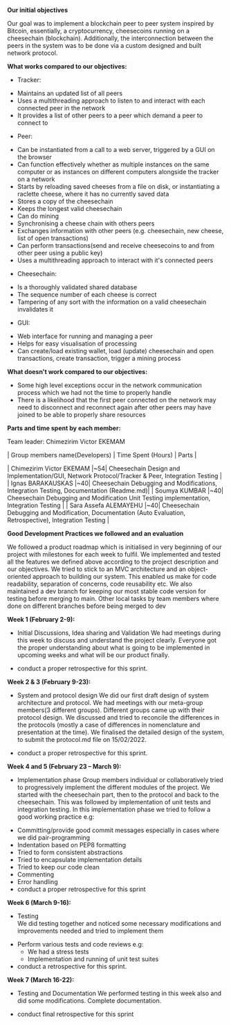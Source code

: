 **Our initial objectives**

Our goal was to implement a blockchain peer to peer system inspired by Bitcoin, essentially, a cryptocurrency, cheesecoins running on a cheesechain (blockchain). Additionally, the interconnection between the peers in the system was to be done via a custom designed and built network protocol.

**What works compared to our objectives:**

- Tracker:

* Maintains an updated list of all peers
* Uses a multithreading approach to listen to and interact with each connected peer in the network
* It provides a list of other peers to a peer which demand a peer to connect to

- Peer:

* Can be instantiated from a call to a web server, triggered by a GUI on the browser
* Can function effectively whether as multiple instances on the same computer or as instances on different computers alongside the tracker on a network
* Starts by reloading saved cheeses from a file on disk, or instantiating a raclette cheese, where it has no currently saved data
* Stores a copy of the cheesechain
* Keeps the longest valid cheesechain
* Can do mining
* Synchronising a cheese chain with others peers
* Exchanges information with other peers (e.g. cheesechain, new cheese, list of open transactions)
* Can perform transactions(send and receive cheesecoins to and from other peer using a public key)
* Uses a multithreading approach to interact with it's connected peers

- Cheesechain:

* Is a thoroughly validated shared database
* The sequence number of each cheese is correct
* Tampering of any sort with the information on a valid cheesechain invalidates it

- GUI:

* Web interface for running and managing a peer
* Helps for easy visualisation of processing
* Can create/load existing wallet, load (update) cheesechain and open transactions, create transaction, trigger a mining process

**What doesn't work compared to our objectives:**

- Some high level exceptions occur in the network communication process which we had not the time to properly handle
- There is a likelihood that the first peer connected on the network may need to disconnect and reconnect again after other peers may have joined to be able to properly share resources

**Parts and time spent by each member:**

Team leader: Chimezirim Victor EKEMAM

| Group members name(Developers) | Time Spent (Hours) | Parts |

| Chimezirim Victor EKEMAM |~54| Cheesechain Design and Implementation/GUI, Network Protocol/Tracker & Peer, Integration Testing |
| Ignas BARAKAUSKAS |~40| Cheesechain Debugging and Modifications, Integration Testing, Documentation (Readme.md)|
| Soumya KUMBAR |~40| Cheesechain Debugging and Modification Unit Testing implementation, Integration Testing |
| Sara Assefa ALEMAYEHU |~40| Cheesechain Debugging and Modification, Documentation (Auto Evaluation, Retrospective), Integration Testing |

**Good Development Practices we followed and an evaluation**

We followed a product roadmap which is initialised in very beginning of our project with milestones for each week to fulfil. We implemented and tested all the features we defined above according to the project description and our objectives. We tried to stick to an MVC architecture and an object-oriented approach to building our system. This enabled us make for code readability, separation of concerns, code reusability etc. We also maintained a dev branch for keeping our most stable code version for testing before merging to main. Other local tasks by team members where done on different branches before being merged to dev

**Week 1 (February 2-9):**

- Initial Discussions, Idea sharing and Validation
  We had meetings during this week to discuss and understand the project clearly. Everyone got the proper understanding about what is going to be implemented in upcoming weeks and what will be our product finally.

* conduct a proper retrospective for this sprint.

**Week 2 & 3 (February 9-23):**

- System and protocol design
  We did our first draft design of system architecture and protocol. We had meetings with our meta-group members(3 different groups). Different groups came up with their protocol design. We discussed and tried to reconcile the differences in the protocols (mostly a case of differences in nomenclature and presentation at the time). We finalised the detailed design of the system, to submit the protocol.md file on 15/02/2022.

* conduct a proper retrospective for this sprint.

**Week 4 and 5 (February 23 – March 9):**

- Implementation phase
  Group members individual or collaboratively tried to progressively implement the different modules of the project. We started with the cheesechain part, then to the protocol and back to the cheesechain. This was followed by implementation of unit tests and integration testing. In this implementation phase we tried to follow a good working practice e.g:

* Committing/provide good commit messages especially in cases where we did pair-programming
* Indentation based on PEP8 formatting
* Tried to form consistent abstractions
* Tried to encapsulate implementation details
* Tried to keep our code clean
* Commenting
* Error handling
* conduct a proper retrospective for this sprint

**Week 6 (March 9-16):**

- Testing  
  We did testing together and noticed some necessary modifications and improvements needed and tried to implement them

* Perform various tests and code reviews e.g:
  - We had a stress tests
  - Implementation and running of unit test suites
* conduct a retrospective for this sprint.

**Week 7 (March 16-22):**

- Testing and Documentation
  We performed testing in this week also and did some modifications. Complete documentation.

* conduct final retrospective for this sprint
